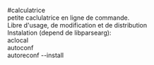 #calculatrice  
petite caclulatrice en ligne de commande.  
Libre d'usage, de modification et de distribution  
Instalation (depend de libparsearg):  
aclocal  
autoconf  
autoreconf --install  

